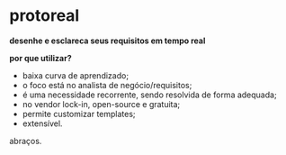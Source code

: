 # protoreal
**desenhe e esclareca seus requisitos em tempo real**

**por que utilizar?**

- baixa curva de aprendizado;
- o foco está no analista de negócio/requisitos;
- é uma necessidade recorrente, sendo resolvida de forma adequada;
- no vendor lock-in, open-source e gratuita;
- permite customizar templates;
- extensível.

abraços.
